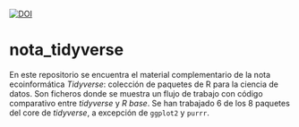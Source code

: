 [![DOI](https://zenodo.org/badge/782106228.svg)](https://zenodo.org/doi/10.5281/zenodo.10949683)

# nota_tidyverse

En este repositorio se encuentra el material complementario de la nota ecoinformática _Tidyverse_: colección de paquetes de R para la ciencia de datos. Son ficheros donde se muestra un flujo de trabajo con código comparativo entre *tidyverse* y *R base*. Se han trabajado 6 de los 8 paquetes del core de *tidyverse*, a excepción de `ggplot2` y `purrr`.

